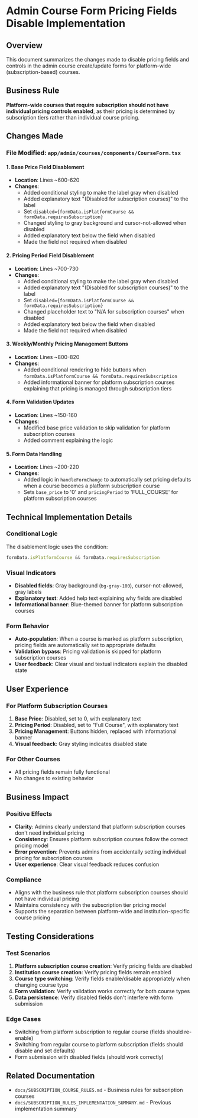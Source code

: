 # Admin Course Form Pricing Fields Disable Implementation

## Overview
This document summarizes the changes made to disable pricing fields and controls in the admin course create/update forms for platform-wide (subscription-based) courses.

## Business Rule
**Platform-wide courses that require subscription should not have individual pricing controls enabled**, as their pricing is determined by subscription tiers rather than individual course pricing.

## Changes Made

### File Modified: `app/admin/courses/components/CourseForm.tsx`

#### 1. Base Price Field Disablement
- **Location**: Lines ~600-620
- **Changes**:
  - Added conditional styling to make the label gray when disabled
  - Added explanatory text "(Disabled for subscription courses)" to the label
  - Set `disabled={formData.isPlatformCourse && formData.requiresSubscription}`
  - Changed styling to gray background and cursor-not-allowed when disabled
  - Added explanatory text below the field when disabled
  - Made the field not required when disabled

#### 2. Pricing Period Field Disablement
- **Location**: Lines ~700-730
- **Changes**:
  - Added conditional styling to make the label gray when disabled
  - Added explanatory text "(Disabled for subscription courses)" to the label
  - Set `disabled={formData.isPlatformCourse && formData.requiresSubscription}`
  - Changed placeholder text to "N/A for subscription courses" when disabled
  - Added explanatory text below the field when disabled
  - Made the field not required when disabled

#### 3. Weekly/Monthly Pricing Management Buttons
- **Location**: Lines ~800-820
- **Changes**:
  - Added conditional rendering to hide buttons when `formData.isPlatformCourse && formData.requiresSubscription`
  - Added informational banner for platform subscription courses explaining that pricing is managed through subscription tiers

#### 4. Form Validation Updates
- **Location**: Lines ~150-160
- **Changes**:
  - Modified base price validation to skip validation for platform subscription courses
  - Added comment explaining the logic

#### 5. Form Data Handling
- **Location**: Lines ~200-220
- **Changes**:
  - Added logic in `handleFormChange` to automatically set pricing defaults when a course becomes a platform subscription course
  - Sets `base_price` to '0' and `pricingPeriod` to 'FULL_COURSE' for platform subscription courses

## Technical Implementation Details

### Conditional Logic
The disablement logic uses the condition:
```typescript
formData.isPlatformCourse && formData.requiresSubscription
```

### Visual Indicators
- **Disabled fields**: Gray background (`bg-gray-100`), cursor-not-allowed, gray labels
- **Explanatory text**: Added help text explaining why fields are disabled
- **Informational banner**: Blue-themed banner for platform subscription courses

### Form Behavior
- **Auto-population**: When a course is marked as platform subscription, pricing fields are automatically set to appropriate defaults
- **Validation bypass**: Pricing validation is skipped for platform subscription courses
- **User feedback**: Clear visual and textual indicators explain the disabled state

## User Experience

### For Platform Subscription Courses
1. **Base Price**: Disabled, set to 0, with explanatory text
2. **Pricing Period**: Disabled, set to "Full Course", with explanatory text
3. **Pricing Management**: Buttons hidden, replaced with informational banner
4. **Visual feedback**: Gray styling indicates disabled state

### For Other Courses
- All pricing fields remain fully functional
- No changes to existing behavior

## Business Impact

### Positive Effects
- **Clarity**: Admins clearly understand that platform subscription courses don't need individual pricing
- **Consistency**: Ensures platform subscription courses follow the correct pricing model
- **Error prevention**: Prevents admins from accidentally setting individual pricing for subscription courses
- **User experience**: Clear visual feedback reduces confusion

### Compliance
- Aligns with the business rule that platform subscription courses should not have individual pricing
- Maintains consistency with the subscription tier pricing model
- Supports the separation between platform-wide and institution-specific course pricing

## Testing Considerations

### Test Scenarios
1. **Platform subscription course creation**: Verify pricing fields are disabled
2. **Institution course creation**: Verify pricing fields remain enabled
3. **Course type switching**: Verify fields enable/disable appropriately when changing course type
4. **Form validation**: Verify validation works correctly for both course types
5. **Data persistence**: Verify disabled fields don't interfere with form submission

### Edge Cases
- Switching from platform subscription to regular course (fields should re-enable)
- Switching from regular course to platform subscription (fields should disable and set defaults)
- Form submission with disabled fields (should work correctly)

## Related Documentation
- `docs/SUBSCRIPTION_COURSE_RULES.md` - Business rules for subscription courses
- `docs/SUBSCRIPTION_RULES_IMPLEMENTATION_SUMMARY.md` - Previous implementation summary
